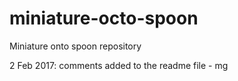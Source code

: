 # miniature-octo-spoon
Miniature onto spoon repository

2 Feb 2017: comments added to the readme file - mg
